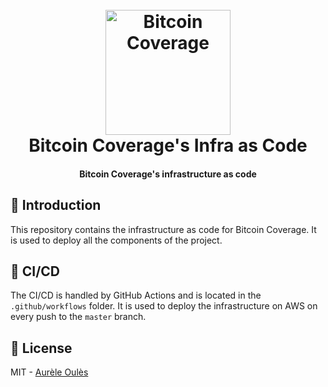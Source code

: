 <h1 align="center">
  <br>
  <a href="https://btc-coverage.aureleoules.com"><img src="https://github.com/bitcoin-coverage/core/raw/master/docs/assets/logo.png" alt="Bitcoin Coverage" width="200"></a>
  <br>
    Bitcoin Coverage's Infra as Code
  <br>
</h1>

<h4 align="center">Bitcoin Coverage's infrastructure as code</h4>

## 📖 Introduction
This repository contains the infrastructure as code for Bitcoin Coverage. It is used to deploy all the components of the project.

## 🚀 CI/CD
The CI/CD is handled by GitHub Actions and is located in the `.github/workflows` folder. It is used to deploy the infrastructure on AWS on every push to the `master` branch.

## 📝 License

MIT - [Aurèle Oulès](https://github.com/aureleoules)